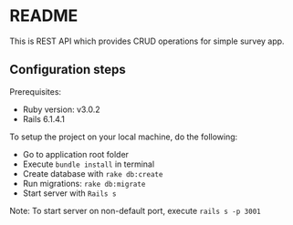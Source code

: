# README

This is REST API which provides CRUD operations for simple survey app.

## Configuration steps

Prerequisites:

* Ruby version: v3.0.2
* Rails 6.1.4.1

To setup the project on your local machine, do the following:

* Go to application root folder
* Execute `bundle install` in terminal
* Create database with `rake db:create`
* Run migrations: `rake db:migrate`
* Start server with `Rails s`

Note: To start server on non-default port, execute `rails s -p 3001`
